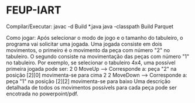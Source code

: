 # FEUP-IART

Compilar/Executar:
javac -d Build *.java
java -classpath Build Parquet

Como jogar:
Após selecionar o modo de jogo e o tamanho do tabuleiro, o programa vai solicitar uma jogada.
Uma jogada consiste em dois movimentos, o primeiro é o movimento da peça com número "2" no tabuleiro.
O segundo consiste na movimentação das peças com número "1" no tabuleiro.
Por exemplo, se selecionar o tabuleiro 4x4, uma possível primeira jogada pode ser:
2 0 MoveUp --> Corresponde a: peça "2" na posição [2][0] movimenta-se para cima
2 2 MoveDown --> Corresponde a: peça "1" na posição [2][2] movimenta-se para baixo
Uma descrição detalhada de todos os movimentos possívels para cada peça pode ser encotrada no powerpoint/pdf.